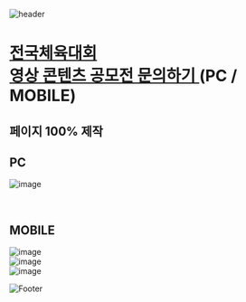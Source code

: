 ![header](https://capsule-render.vercel.app/api?type=wave&color=auto&height=150&section=header&text=2025.%2002.%2025&fontSize=60)

# <a href="https://onlinepage.co.kr/2025nsgn_contest/contact.php"> 전국체육대회 <br> 영상 콘텐츠 공모전 문의하기 </a> (PC / MOBILE)
## 페이지 100% 제작 <br>

## PC
![image](https://github.com/user-attachments/assets/e8cacf6a-af79-4aee-b0f6-712b099501cb)

 <br>

## MOBILE
![image](https://github.com/user-attachments/assets/b8b0edea-8bab-48fc-92c3-930efc0e74e0) <br>
![image](https://github.com/user-attachments/assets/995571bf-e9d3-4976-abae-df5907b8ab39) <br>
![image](https://github.com/user-attachments/assets/e79ba91f-4141-45ae-bfa8-9f58c701d26b)



![Footer](https://capsule-render.vercel.app/api?type=waving&color=auto&height=200&section=footer)










